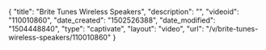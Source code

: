 {
    "title": "Brite Tunes Wireless Speakers",
    "description": "",
    "videoid": "110010860",
    "date_created": "1502526388",
    "date_modified": "1504448840",
    "type": "captivate",
    "layout": "video",
    "url": "\/v\/brite-tunes-wireless-speakers\/110010860"
}